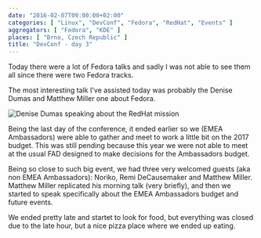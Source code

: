```yaml
---
date: "2016-02-07T09:00:00+02:00"
categories: [ "Linux", "DevConf", "Fedora", "RedHat", "Events" ]
aggregators: [ "Fedora", "KDE" ]
places: [ "Brno, Czech Republic" ]
title: "DevConf - day 3"
---
```


Today there were a lot of Fedora talks and sadly I was not able to see them all since there were two Fedora tracks.

The most interesting talk I've assisted today was probably the Denise Dumas and Matthew Miller one about Fedora.

![Denise Dumas speaking about the RedHat mission](/img/posts/2016_02_07_devconf_day3.jpg)

Being the last day of the conference, it ended earlier so we (EMEA Ambassadors) were able to gather and meet to work a little bit on the 2017 budget.
This was still pending because this year we were not able to meet at the usual FAD designed to make decisions for the Ambassadors budget.

Being so close to such big event, we had three very welcomed guests (aka non EMEA Ambassadors): Noriko, Remi DeCausemaker and Matthew Miller.
Matthew Miller replicated his morning talk (very briefly), and then we started to speak specifically about the EMEA Ambassadors budget and future events.

We ended pretty late and startet to look for food, but everything was closed due to the late hour, but a nice pizza place where we ended up eating.

